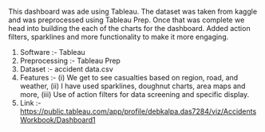 This dashboard was ade using Tableau. The dataset was taken from kaggle and was preprocessed using Tableau Prep.
Once that was complete we head into building the each of the charts for the dashboard. Added action filters,
sparklines and more functionality to make it more engaging. 

1. Software :- Tableau
2. Preprocessing :- Tableau Prep
3. Dataset :- accident data.csv
4. Features :-
  (i) We get to see casualties based on region, road, and weather,
  (ii) I have used sparklines, doughnut charts, area maps and more,
  (iii) Use of action filters for data screening and specific display.
5. Link :- https://public.tableau.com/app/profile/debkalpa.das7284/viz/AccidentsWorkbook/Dashboard1
